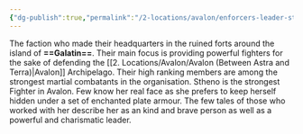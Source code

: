 ```yaml
---
{"dg-publish":true,"permalink":"/2-locations/avalon/enforcers-leader-stheno-red/"}
---
```


The faction who made their headquarters in the ruined forts around the island of **==Galatin==**. Their main focus is providing powerful fighters for the sake of defending the [[2. Locations/Avalon/Avalon (Between Astra and Terra)\|Avalon]] Archipelago. Their high ranking members are among the strongest martial combatants in the organisation. Stheno is the strongest Fighter in Avalon. Few know her real face as she prefers to keep herself hidden under a set of enchanted plate armour. The few tales of those who worked with her describe her as an kind and brave person as well as a powerful and charismatic leader.